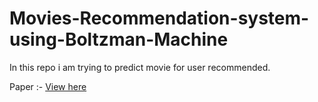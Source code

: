 # Movies-Recommendation-system-using-Boltzman-Machine

In this repo i am trying to predict movie for user recommended. 

Paper :- 
<a href="https://github.com/suvhradipghosh07/Movies-Recommendation-system-using-Boltzman-Machine/blob/master/AItRBM-proof.pdf">View here</a>
